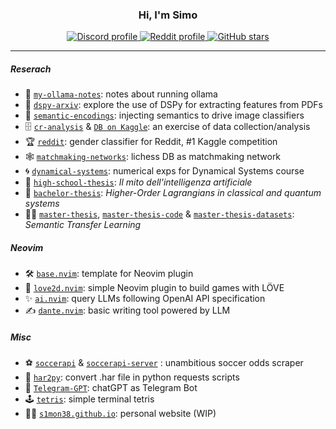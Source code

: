 <h3 align="center">Hi, I'm Simo</h1>

<div align="center"><p>
    <a href="https://discord.com/users/S1M0N38#0317">
      <img alt="Discord profile" src="https://img.shields.io/static/v1?label=DISCORD&message=DM&color=7289DA&style=for-the-badge" />
    </a>
    <a href="https://www.reddit.com/user/S1M0N38">
      <img alt="Reddit profile" src="https://img.shields.io/static/v1?label=REDDIT&message=USER&color=FF6F6F&style=for-the-badge" />
    </a>
    <a href="https://github.com/S1M0N38">
      <img alt="GitHub stars" src="https://img.shields.io/github/stars/S1M0N38?style=for-the-badge&color=50C878&label=GH%20STARS" />
    </a>
</div>

______________________________________________________________________

##### Reserach

- 🦙 [`my-ollama-notes`](https://github.com/S1M0N38/my-ollama-notes): notes about running ollama
- 🔎 [`dspy-arxiv`](https://github.com/S1M0N38/dspy-arxiv): explore the use of DSPy for extracting features from PDFs
- 📄 [`semantic-encodings`](https://github.com/S1M0N38/semantic-encodings): injecting semantics to drive image classifiers
- 🗄️ [`cr-analysis`](https://github.com/S1M0N38/cr-analysis) & [`DB on Kaggle`](https://www.kaggle.com/datasets/s1m0n38/clash-royale-games): an exercise of data collection/analysis
- 🏆 [`reddit`](https://github.com/S1M0N38/reddit): gender classifier for Reddit, #1 Kaggle competition
- 🕸️ [`matchmaking-networks`](https://github.com/S1M0N38/matchmaking-networks): lichess DB as matchmaking network
- 🌀 [`dynamical-systems`](https://github.com/S1M0N38/dynamical-systems): numerical exps for Dynamical Systems course
- 👶 [`high-school-thesis`](https://github.com/S1M0N38/high-school-thesis): *Il mito dell'intelligenza artificiale*
- 👦 [`bachelor-thesis`](https://github.com/S1M0N38/bachelor-thesis): *Higher-Order Lagrangians in classical and quantum systems*
- 🧑‍🦱 [`master-thesis`](https://github.com/S1M0N38/master-thesis), [`master-thesis-code`](https://github.com/S1M0N38/master-thesis-code) & [`master-thesis-datasets`](https://github.com/S1M0N38/master-thesis-datasets): *Semantic Transfer Learning*

##### Neovim

- 🛠️ [`base.nvim`](https://github.com/S1M0N38/base.nvim): template for Neovim plugin
- 👾 [`love2d.nvim`](https://github.com/S1M0N38/love2d.nvim): simple Neovim plugin to build games with LÖVE
- ✨ [`ai.nvim`](https://github.com/S1M0N38/ai.nvim): query LLMs following OpenAI API specification
- ✍️ [`dante.nvim`](https://github.com/S1M0N38/dante.nvim): basic writing tool powered by LLM

##### Misc

- ⚽️ [`soccerapi`](https://github.com/S1M0N38/soccerapi) & [`soccerapi-server`](https://github.com/S1M0N38/soccerapi-server) : unambitious soccer odds scraper
- 🔄 [`har2py`](https://github.com/S1M0N38/har2py): convert .har file in python requests scripts
- 💬 [`Telegram-GPT`](https://github.com/S1M0N38/Telegram-GPT): chatGPT as Telegram Bot
- 🕹️ [`tetris`](https://github.com/S1M0N38/tetris): simple terminal tetris
- 🧑‍💻 [`s1mon38.github.io`](https://s1m0n38.github.io/): personal website (WIP)
